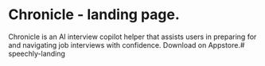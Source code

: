 # Chronicle - landing page.

Chronicle is an AI interview copilot helper that assists users in preparing for and navigating job interviews with confidence. Download on Appstore.# speechly-landing
